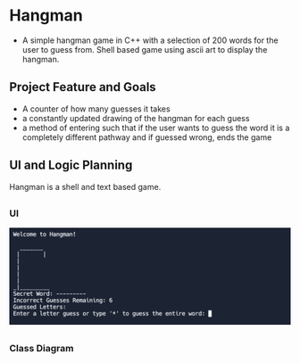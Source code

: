 # Hangman 
* A simple hangman game in C++ with a selection of 200 words for the user to guess from. Shell based game using ascii art to display the hangman.
## Project Feature and Goals
* A counter of how many guesses it takes
* a constantly updated drawing of the hangman for each guess
* a method of entering such that if the user wants to guess the word it is a completely different pathway and if guessed wrong, ends the game
## UI and Logic Planning
Hangman is a shell and text based game.
##
### UI

![StartingGuess](https://github.com/afdfadfsadffsd/IndividualProject/blob/main/images/StartingGuess.png?raw=true)







##
### Class Diagram
